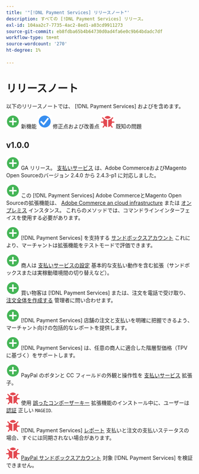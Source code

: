 ```yaml
---
title: '"[!DNL Payment Services] リリースノート"'
description: すべての [!DNL Payment Services] リリース。
exl-id: 104aa2c7-7735-4ac2-8ed1-a03cd9911273
source-git-commit: eb8fdba65b4b64730d0ad4fa6e0c9b64bdadc7df
workflow-type: tm+mt
source-wordcount: '270'
ht-degree: 1%

---
```


# リリースノート

以下のリリースノートでは、 [!DNL Payment Services] およびを含めます。

![新規](../assets/new.svg) 新機能
![修正された問題](../assets/fix.svg) 修正点および改善点
![既知の問題](../assets/bug.svg) 既知の問題

## v1.0.0

![新規](../assets/new.svg)<!-- Issue PAY-2127 --> GA リリース。 [支払いサービス](https://marketplace.magento.com/magento-payment-services.html) は、Adobe CommerceおよびMagento Open Sourceのバージョン 2.4.0 から 2.4.3-p1 に対応しました。

![新規](../assets/new.svg)<!-- Issue PAY-124 --> この [!DNL Payment Services] Adobe CommerceとMagento Open Sourceの拡張機能は、 [Adobe Commerce an cloud infrastructure](install.md#magento-commerce-cloud) または [オンプレミス](install.md#on-premises) インスタンス。 これらのメソッドでは、コマンドラインインターフェイスを使用する必要があります。

![新規](../assets/new.svg)<!-- Issue PAY-1986 --> [!DNL Payment Services] を支持する [サンドボックスアカウント](onboard.md#enable-sandbox-testing) これにより、マーチャントは拡張機能をテストモードで評価できます。

![新規](../assets/new.svg)<!-- Issue PAY-666 --> 商人は [支払いサービスの設定](configure-admin.md) 基本的な支払い動作を含む拡張（サンドボックスまたは実稼動環境間の切り替えなど）。

![新規](../assets/new.svg)<!-- Issue PAY-780 --> 買い物客は [!DNL Payment Services] または、注文を電話で受け取り、 [注文全体を作成する](create-order.md) 管理者に問い合わせます。

![新規](../assets/new.svg)<!-- Issue PAY-1856 --> [!DNL Payment Services] 店舗の注文と支払いを明確に把握できるよう、マーチャント向けの包括的なレポートを提供します。

![新規](../assets/new.svg)<!-- Issue PAY-311 --> [!DNL Payment Services] は、任意の商人に適合した階層型価格（TPV に基づく）をサポートします。

![新規](../assets/new.svg)<!-- Issue PAY-1443 --> PayPal のボタンと CC フィールドの外観と操作性を [支払いサービス](https://devdocs.magento.com/payment-services/customize-buttons-messaging.html) 拡張子。

![既知の問題](../assets/bug.svg)<!-- Issue PAY-2473 --> 使用 [誤ったコンポーザーキー](https://support.magento.com/hc/en-us/articles/4406603542541) 拡張機能のインストール中に、ユーザーは [認証](https://devdocs.magento.com/guides/v2.4/install-gde/prereq/connect-auth.html) 正しい `MAGEID`.

![既知の問題](../assets/bug.svg)<!-- Issue PAY-2474 --> [!DNL Payment Services] [レポート](https://support.magento.com/hc/en-us/articles/4406114741517) 支払いと注文の支払いステータスの場合、すぐには同期されない場合があります。

![既知の問題](../assets/bug.svg)<!-- Issue PAY-2475 --> [PayPal サンドボックスアカウント](https://support.magento.com/hc/en-us/articles/4406954952461) 対象 [!DNL Payment Services] を検証できません。
